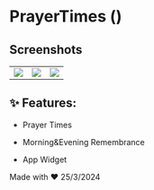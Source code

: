 # PrayerTimes ()
## Screenshots

<table style="width:100%">
  <tr>
    <td><img src="PrayerTimes/previewscreenshotsmain.png"/></th>
    <td><img src="PrayerTimes/previewscreenshotsmain2.png"/></th>
    <td><img src="PrayerTimes/previewscreenshotsmain2.png"/></th>
  </tr>
</table>
 

## :sparkles: Features:

- Prayer Times
- Morning&Evening Remembrance
 
- App Widget


 

Made with :heart: 25/3/2024
